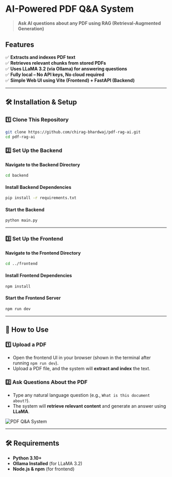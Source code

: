 # AI-Powered PDF Q&A System  
> **Ask AI questions about any PDF using RAG (Retrieval-Augmented Generation)**  

## Features  
✅ **Extracts and indexes PDF text**  
✅ **Retrieves relevant chunks from stored PDFs**  
✅ **Uses LLaMA 3.2 (via Ollama) for answering questions**  
✅ **Fully local – No API keys, No cloud required**  
✅ **Simple Web UI using Vite (Frontend) + FastAPI (Backend)**  

---

## 🛠 Installation & Setup  

### 1️⃣ Clone This Repository  
```bash
git clone https://github.com/chirag-bhardwaj/pdf-rag-ai.git
cd pdf-rag-ai
```

### 2️⃣ Set Up the Backend  
#### Navigate to the Backend Directory  
```bash
cd backend
```

#### Install Backend Dependencies  
```bash
pip install -r requirements.txt
```

#### Start the Backend  
```bash
python main.py
```

---

### 3️⃣ Set Up the Frontend  
#### Navigate to the Frontend Directory  
```bash
cd ../frontend
```

#### Install Frontend Dependencies  
```bash
npm install
```

#### Start the Frontend Server  
```bash
npm run dev
```

---

## 📌 How to Use  

### 1️⃣ Upload a PDF  
- Open the frontend UI in your browser (shown in the terminal after running `npm run dev`).
- Upload a PDF file, and the system will **extract and index** the text.

### 2️⃣ Ask Questions About the PDF  
- Type any natural language question (e.g., `What is this document about?`).  
- The system will **retrieve relevant content** and generate an answer using **LLaMA**.

![PDF Q&A System](https://github.com/user-attachments/assets/06d02559-352a-4609-b3ef-2428fd32bf47)


---

## 🛠 Requirements  
- **Python 3.10+**  
- **Ollama Installed** (for LLaMA 3.2)
- **Node.js & npm** (for frontend)
